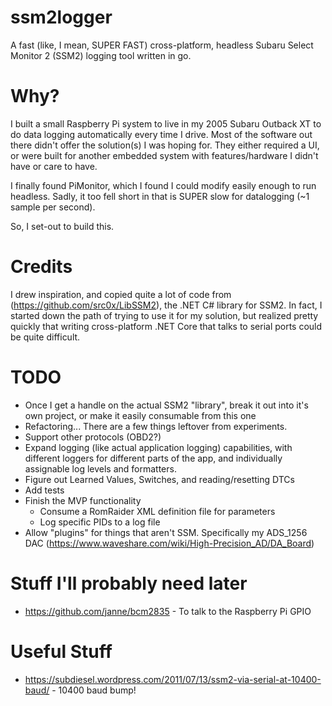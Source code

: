 # ssm2logger

A fast (like, I mean, SUPER FAST) cross-platform, headless Subaru Select Monitor 2 (SSM2) logging tool written in go.

# Why?
I built a small Raspberry Pi system to live in my 2005 Subaru Outback XT to do data logging automatically every time I drive. Most of the software out there didn't offer the solution(s) I was hoping for. They either required a UI, or were built for another embedded system with features/hardware I didn't have or care to have.

I finally found PiMonitor, which I found I could modify easily enough to run headless. Sadly, it too fell short in that is SUPER slow for datalogging (~1 sample per second).

So, I set-out to build this.

# Credits
I drew inspiration, and copied quite a lot of code from (https://github.com/src0x/LibSSM2), the .NET C# library for SSM2. In fact, I started down the path of trying to use it for my solution, but realized pretty quickly that writing cross-platform .NET Core that talks to serial ports could be quite difficult.

# TODO
* Once I get a handle on the actual SSM2 "library", break it out into it's own project, or make it easily consumable from this one
* Refactoring... There are a few things leftover from experiments.
* Support other protocols (OBD2?)
* Expand logging (like actual application logging) capabilities, with different loggers for different parts of the app, and individually assignable log levels and formatters.
* Figure out Learned Values, Switches, and reading/resetting DTCs
* Add tests
* Finish the MVP functionality
  * Consume a RomRaider XML definition file for parameters
  * Log specific PIDs to a log file
* Allow "plugins" for things that aren't SSM. Specifically my ADS_1256 DAC (https://www.waveshare.com/wiki/High-Precision_AD/DA_Board)

# Stuff I'll probably need later
* https://github.com/janne/bcm2835 - To talk to the Raspberry Pi GPIO

# Useful Stuff
* https://subdiesel.wordpress.com/2011/07/13/ssm2-via-serial-at-10400-baud/ - 10400 baud bump!
